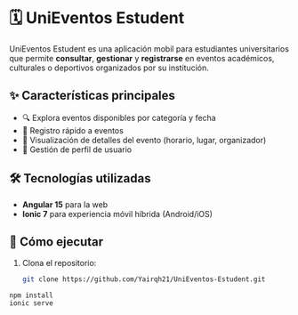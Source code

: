 # 🗓️ UniEventos Estudent

UniEventos Estudent es una aplicación mobil para estudiantes universitarios que permite **consultar**, **gestionar** y **registrarse** en eventos académicos, culturales o deportivos organizados por su institución.

## ✨ Características principales

- 🔍 Explora eventos disponibles por categoría y fecha
- 📝 Registro rápido a eventos
- 📄 Visualización de detalles del evento (horario, lugar, organizador)
- 👤 Gestión de perfil de usuario

## 🛠️ Tecnologías utilizadas

- **Angular 15** para la web
- **Ionic 7** para experiencia móvil híbrida (Android/iOS)

## 🚀 Cómo ejecutar

1. Clona el repositorio:
   ```bash
   git clone https://github.com/Yairqh21/UniEventos-Estudent.git
   ```
  ```
  npm install
  ionic serve
  ```
